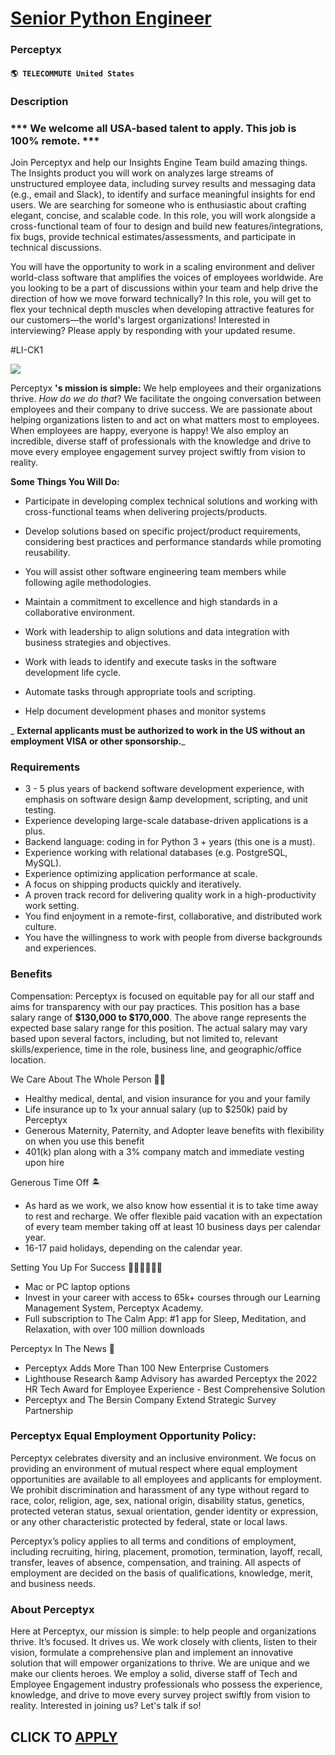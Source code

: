 # [Senior Python Engineer](https://www.remotewlb.com/apply/senior-python-engineer-83379)  
### Perceptyx  
#### `🌎 TELECOMMUTE United States`  

### **Description**

### *** We welcome all USA-based talent to apply. This job is 100% remote. ***

Join Perceptyx and help our Insights Engine Team build amazing things. The Insights product you will work on analyzes large streams of unstructured employee data, including survey results and messaging data (e.g., email and Slack), to identify and surface meaningful insights for end users. We are searching for someone who is enthusiastic about crafting elegant, concise, and scalable code. In this role, you will work alongside a cross-functional team of four to design and build new features/integrations, fix bugs, provide technical estimates/assessments, and participate in technical discussions.

You will have the opportunity to work in a scaling environment and deliver world-class software that amplifies the voices of employees worldwide. Are you looking to be a part of discussions within your team and help drive the direction of how we move forward technically? In this role, you will get to flex your technical depth muscles when developing attractive features for our customers—the world's largest organizations! Interested in interviewing? Please apply by responding with your updated resume.

#LI-CK1  

![](https://workablehr.s3.amazonaws.com/uploads/photos/417792/2e757e4476dc87bcc6033f80fbecb667.png)

Perceptyx **'s mission is simple:** We help employees and their organizations thrive. _How do we do that_? We facilitate the ongoing conversation between employees and their company to drive success. We are passionate about helping organizations listen to and act on what matters most to employees. When employees are happy, everyone is happy! We also employ an incredible, diverse staff of professionals with the knowledge and drive to move every employee engagement survey project swiftly from vision to reality.

 **Some Things You Will Do:**

  * Participate in developing complex technical solutions and working with cross-functional teams when delivering projects/products.  

  * Develop solutions based on specific project/product requirements, considering best practices and performance standards while promoting reusability.
  * You will assist other software engineering team members while following agile methodologies.

  * Maintain a commitment to excellence and high standards in a collaborative environment.

  * Work with leadership to align solutions and data integration with business strategies and objectives.

  * Work with leads to identify and execute tasks in the software development life cycle.

  * Automate tasks through appropriate tools and scripting.

  * Help document development phases and monitor systems

 _ **External applicants must be authorized to work in the US without an employment VISA or other sponsorship.**_

###  **Requirements**

  * 3 - 5 plus years of backend software development experience, with emphasis on software design &amp development, scripting, and unit testing.
  * Experience developing large-scale database-driven applications is a plus.
  * Backend language: coding in for Python 3 + years (this one is a must).
  * Experience working with relational databases (e.g. PostgreSQL, MySQL).
  * Experience optimizing application performance at scale.
  * A focus on shipping products quickly and iteratively.
  * A proven track record for delivering quality work in a high-productivity work setting.
  * You find enjoyment in a remote-first, collaborative, and distributed work culture.
  * You have the willingness to work with people from diverse backgrounds and experiences.

### **Benefits**

Compensation: Perceptyx is focused on equitable pay for all our staff and aims for transparency with our pay practices. This position has a base salary range of **$130,000 to $170,000**. The above range represents the expected base salary range for this position. The actual salary may vary based upon several factors, including, but not limited to, relevant skills/experience, time in the role, business line, and geographic/office location.

We Care About The Whole Person 🫶✨

  * Healthy medical, dental, and vision insurance for you and your family
  * Life insurance up to 1x your annual salary (up to $250k) paid by Perceptyx
  * Generous Maternity, Paternity, and Adopter leave benefits with flexibility on when you use this benefit 
  * 401(k) plan along with a 3% company match and immediate vesting upon hire

Generous Time Off 🏝

  * As hard as we work, we also know how essential it is to take time away to rest and recharge. We offer flexible paid vacation with an expectation of every team member taking off at least 10 business days per calendar year.
  * 16-17 paid holidays, depending on the calendar year.

Setting You Up For Success 🧑🏻‍💻👩🏾‍💻

  * Mac or PC laptop options
  * Invest in your career with access to 65k+ courses through our Learning Management System, Perceptyx Academy.
  * Full subscription to The Calm App: #1 app for Sleep, Meditation, and Relaxation, with over 100 million downloads

Perceptyx In The News 📰

  * Perceptyx Adds More Than 100 New Enterprise Customers
  * Lighthouse Research &amp Advisory has awarded Perceptyx the 2022 HR Tech Award for Employee Experience - Best Comprehensive Solution
  * Perceptyx and The Bersin Company Extend Strategic Survey Partnership

### Perceptyx Equal Employment Opportunity Policy:

Perceptyx celebrates diversity and an inclusive environment. We focus on providing an environment of mutual respect where equal employment opportunities are available to all employees and applicants for employment. We prohibit discrimination and harassment of any type without regard to race, color, religion, age, sex, national origin, disability status, genetics, protected veteran status, sexual orientation, gender identity or expression, or any other characteristic protected by federal, state or local laws.

Perceptyx’s policy applies to all terms and conditions of employment, including recruiting, hiring, placement, promotion, termination, layoff, recall, transfer, leaves of absence, compensation, and training. All aspects of employment are decided on the basis of qualifications, knowledge, merit, and business needs.

###  **About Perceptyx**

Here at Perceptyx, our mission is simple: to help people and organizations thrive. It’s focused. It drives us. We work closely with clients, listen to their vision, formulate a comprehensive plan and implement an innovative solution that will empower organizations to thrive. We are unique and we make our clients heroes. We employ a solid, diverse staff of Tech and Employee Engagement industry professionals who possess the experience, knowledge, and drive to move every survey project swiftly from vision to reality. Interested in joining us? Let's talk if so!

  
## CLICK TO [APPLY](https://www.remotewlb.com/apply/senior-python-engineer-83379)

